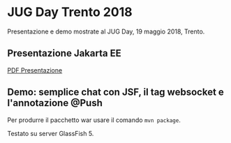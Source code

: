 # JUG Day Trento 2018

Presentazione e demo mostrate al JUG Day, 19 maggio 2018, Trento.

## Presentazione Jakarta EE

[PDF Presentazione](presentazione.pdf)

## Demo: semplice chat con JSF, il tag websocket e l'annotazione @Push

Per produrre il pacchetto war usare il comando `mvn package`.

Testato su server GlassFish 5.
